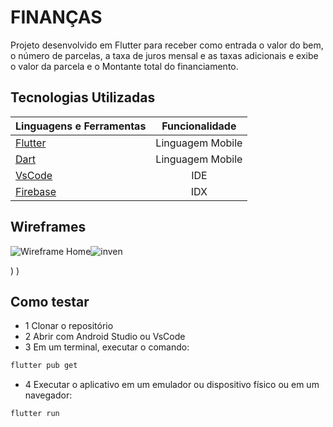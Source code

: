 # FINANÇAS

Projeto desenvolvido em Flutter para receber como entrada o valor do bem, o número de parcelas, a taxa de juros mensal e as taxas adicionais e exibe o valor da parcela e o Montante total do financiamento.

## Tecnologias Utilizadas

| Linguagens e Ferramentas  | Funcionalidade |
| ------------- |:-------------:|
| [Flutter]() | Linguagem Mobile    |
| [Dart](https://dart.dev/) | Linguagem Mobile    |
| [VsCode](https://code.visualstudio.com/) | IDE    |
| [Firebase](https://studio.firebase.google.com/) | IDX    |

## Wireframes

![Wireframe Home]()![inven](https://github.com/user-attachments/assets/6d515446-de3a-40c2-817f-356a48bdd3dd)

)
)

## Como testar
- 1 Clonar o repositório
- 2 Abrir com Android Studio ou VsCode
- 3 Em um terminal, executar o comando:
```bash
flutter pub get
```
- 4 Executar o aplicativo em um emulador ou dispositivo físico ou em um navegador:
```bash
flutter run
```
